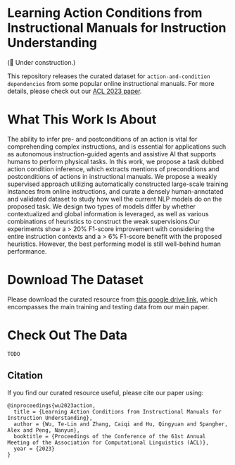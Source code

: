 # Learning Action Conditions from Instructional Manuals for Instruction Understanding

(🚧 Under construction.)

This repository releases the curated dataset for `action-and-condition dependencies` from some popular online instructional manuals. For more details, please check out our [ACL 2023 paper](https://arxiv.org/pdf/2205.12420).

# What This Work Is About

The ability to infer pre- and postconditions of an action is vital for comprehending complex instructions, and is essential for applications such as autonomous instruction-guided agents and assistive AI that supports humans to perform physical tasks. In this work, we propose a task dubbed action condition inference, which extracts mentions of preconditions and postconditions of actions in instructional manuals. We propose a weakly supervised approach utilizing automatically constructed large-scale training instances from online instructions, and curate a densely human-annotated and validated dataset to study how well the current NLP models do on the proposed task. We design two types of models differ by whether contextualized and global information is leveraged, as well as various combinations of heuristics to construct the weak supervisions.Our experiments show a > 20% F1-score improvement with considering the entire instruction contexts and a > 6% F1-score benefit with the proposed heuristics. However, the best performing model is still well-behind human performance.

# Download The Dataset

Please download the curated resource from
[this google drive link](https://drive.google.com/drive/folders/1ubPddqMON6JNCXaXRn9-V4fYka483ZKR?usp=sharing), which encompasses the main training and testing data from our main paper.

# Check Out The Data

`TODO`

## Citation

If you find our curated resource useful, please cite our paper using:
```
@inproceedings{wu2023action,
  title = {Learning Action Conditions from Instructional Manuals for Instruction Understanding},
  author = {Wu, Te-Lin and Zhang, Caiqi and Hu, Qingyuan and Spangher, Alex and Peng, Nanyun},
  booktitle = {Proceedings of the Conference of the 61st Annual Meeting of the Association for Computational Linguistics (ACL)},
  year = {2023}
}
```
